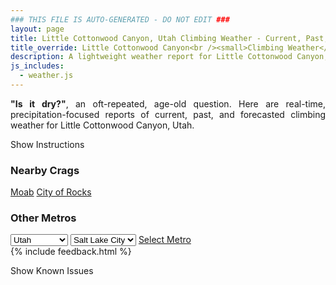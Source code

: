 ```yaml
---
### THIS FILE IS AUTO-GENERATED - DO NOT EDIT ###
layout: page
title: Little Cottonwood Canyon, Utah Climbing Weather - Current, Past, and Forecasted Report
title_override: Little Cottonwood Canyon<br /><small>Climbing Weather</small>
description: A lightweight weather report for Little Cottonwood Canyon, Utah. Optimized for slow internet connections.
js_includes:
  - weather.js
---
```


<section class="measure center lh-copy f5-ns f6 ph2 mv4" style="text-align: justify;">
<strong>"Is it dry?"</strong>, an oft-repeated, age-old question. Here are real-time,
precipitation-focused reports of current, past, and forecasted climbing weather for Little Cottonwood Canyon, Utah.
</section>

<p id="settings-toggle" class="mw5 b center tc hover-light-red black-70 pointer">Show Instructions</p>
<section id="settings" class="overflow-hidden" style="display:none;">
    <div class="mv2 ph2 center">
        <div class="fn f6 tc pv2">
            <p class="measure lh-copy center"><strong>Show/hide hourly forecasts</strong> by clicking the desired day.</p>
            <hr class="mw5 p0 mv2 o-60 b0 bt b--light-red light-red bg-light-red">
            <p class="measure lh-copy center"><strong>Current and Past conditions</strong> are measured by the nearest weather station. <strong>Forecast conditions</strong> are calculated and polled separately.</p>
            <hr class="mw5 p0 mv2 o-60 b0 bt b--light-red light-red bg-light-red">
            <p class="measure lh-copy center"><strong>Having issues?</strong> Try <a id="clear-cache" class="no-underline relative fancy-link light-red hover-light-red" href="#">clearing the local cache</a>.</p>
            <hr class="mw5 p0 mv2 o-60 b0 bt b--light-red light-red bg-light-red">
            <p class="measure lh-copy center">Weather data sourced from <a class="no-underline fancy-link relative light-red" target="_blank" href="https://www.weather.gov/documentation/services-web-api">weather.gov</a>.</p>
        </div>
    </div>
</section>
<section id="weather" data-crag="little-cottonwood-canyon-utah" class="mv4-ns mv3 ph2 center"></section>
<section id="nearby" class="tc lh-copy">
  <h3>Nearby Crags</h3>
<a class="nowrap no-underline fancy-link relative light-red mh3" href="/crags/moab-utah-weather.html">Moab</a>
<a class="nowrap no-underline fancy-link relative light-red mh3" href="/crags/city-of-rocks-idaho-weather.html">City of Rocks</a>
</section>
<section id="nearby" class="tc lh-copy">
  <h3>Other Metros</h3>
  <select class="ma1 bg-near-white pa2" id="stateSel">
    <option value="Texas">Texas</option>
    <option value="Washington">Washington</option>
    <option value="Colorado">Colorado</option>
    <option value="Tennessee">Tennessee</option>
    <option value="Utah" selected>Utah</option>
    <option value="California">California</option>
  </select>
  <select class="ma1 bg-near-white pa2" id="citySel">
    <option value="Salt Lake City" selected>Salt Lake City</option>
  </select>
  <a id="selectMetro" class="f6 link dim ph3 pv2 ma1 dib white bg-light-red" href="/crags/salt-lake-city-utah-weather.html">Select Metro</a>
  <script>
    var states = [];
    states["Texas"] = "Austin"
    states["Washington"] = "Seattle"
    states["Colorado"] = "Denver"
    states["Tennessee"] = "Nashville"
    states["Utah"] = "Salt Lake City"
    states["California"] = "San Francisco|Los Angeles"
  </script>
</section>
{% include feedback.html %}
<p id="issues-toggle" class="mw5 b center tc hover-light-red black-70 pointer">Show Known Issues</p>
<section id="issues" class="overflow-hidden tc f6">
</section>

<script>
  var weekly_SLC_102_165 = {"updated":"2021-03-21T08:13:28+00:00","units":"us","forecastGenerator":"BaselineForecastGenerator","generatedAt":"2021-03-21T08:50:17+00:00","updateTime":"2021-03-21T08:13:28+00:00","validTimes":"2021-03-21T02:00:00+00:00/P7DT23H","elevation":{"value":1872.0816,"unitCode":"unit:m"},"periods":[{"number":1,"name":"Overnight","startTime":"2021-03-21T02:00:00-06:00","endTime":"2021-03-21T06:00:00-06:00","isDaytime":false,"temperature":20,"temperatureUnit":"F","temperatureTrend":"rising","windSpeed":"6 mph","windDirection":"NNW","icon":"https://api.weather.gov/icons/land/night/snow,80?size=medium","shortForecast":"Snow Showers","detailedForecast":"Snow showers. Mostly cloudy. Low around 20, with temperatures rising to around 24 overnight. North northwest wind around 6 mph. Chance of precipitation is 80%. New snow accumulation of 2 to 4 inches possible."},{"number":2,"name":"Sunday","startTime":"2021-03-21T06:00:00-06:00","endTime":"2021-03-21T18:00:00-06:00","isDaytime":true,"temperature":37,"temperatureUnit":"F","temperatureTrend":null,"windSpeed":"3 to 7 mph","windDirection":"NNW","icon":"https://api.weather.gov/icons/land/day/snow,30/snow,40?size=medium","shortForecast":"Chance Snow Showers","detailedForecast":"A chance of snow showers. Partly sunny, with a high near 37. North northwest wind 3 to 7 mph. Chance of precipitation is 40%. New snow accumulation of less than half an inch possible."},{"number":3,"name":"Sunday Night","startTime":"2021-03-21T18:00:00-06:00","endTime":"2021-03-22T06:00:00-06:00","isDaytime":false,"temperature":25,"temperatureUnit":"F","temperatureTrend":null,"windSpeed":"2 to 9 mph","windDirection":"NNE","icon":"https://api.weather.gov/icons/land/night/sct?size=medium","shortForecast":"Partly Cloudy","detailedForecast":"Partly cloudy, with a low around 25. North northeast wind 2 to 9 mph."},{"number":4,"name":"Monday","startTime":"2021-03-22T06:00:00-06:00","endTime":"2021-03-22T18:00:00-06:00","isDaytime":true,"temperature":38,"temperatureUnit":"F","temperatureTrend":null,"windSpeed":"3 to 8 mph","windDirection":"SSW","icon":"https://api.weather.gov/icons/land/day/bkn/snow,40?size=medium","shortForecast":"Mostly Cloudy then Chance Snow Showers","detailedForecast":"A chance of snow showers after noon. Mostly cloudy, with a high near 38. South southwest wind 3 to 8 mph. Chance of precipitation is 40%. New snow accumulation of less than one inch possible."},{"number":5,"name":"Monday Night","startTime":"2021-03-22T18:00:00-06:00","endTime":"2021-03-23T06:00:00-06:00","isDaytime":false,"temperature":27,"temperatureUnit":"F","temperatureTrend":null,"windSpeed":"7 mph","windDirection":"NW","icon":"https://api.weather.gov/icons/land/night/snow,70/snow,60?size=medium","shortForecast":"Snow Showers Likely","detailedForecast":"Snow showers likely. Mostly cloudy, with a low around 27. Northwest wind around 7 mph. Chance of precipitation is 70%. New snow accumulation of 1 to 3 inches possible."},{"number":6,"name":"Tuesday","startTime":"2021-03-23T06:00:00-06:00","endTime":"2021-03-23T18:00:00-06:00","isDaytime":true,"temperature":37,"temperatureUnit":"F","temperatureTrend":null,"windSpeed":"6 to 10 mph","windDirection":"NW","icon":"https://api.weather.gov/icons/land/day/snow,40/snow,50?size=medium","shortForecast":"Chance Snow Showers","detailedForecast":"A chance of snow showers. Mostly cloudy, with a high near 37. Chance of precipitation is 50%. New snow accumulation of less than half an inch possible."},{"number":7,"name":"Tuesday Night","startTime":"2021-03-23T18:00:00-06:00","endTime":"2021-03-24T06:00:00-06:00","isDaytime":false,"temperature":27,"temperatureUnit":"F","temperatureTrend":null,"windSpeed":"9 mph","windDirection":"N","icon":"https://api.weather.gov/icons/land/night/sct?size=medium","shortForecast":"Partly Cloudy","detailedForecast":"Partly cloudy, with a low around 27."},{"number":8,"name":"Wednesday","startTime":"2021-03-24T06:00:00-06:00","endTime":"2021-03-24T18:00:00-06:00","isDaytime":true,"temperature":42,"temperatureUnit":"F","temperatureTrend":null,"windSpeed":"7 mph","windDirection":"N","icon":"https://api.weather.gov/icons/land/day/sct?size=medium","shortForecast":"Mostly Sunny","detailedForecast":"Mostly sunny, with a high near 42."},{"number":9,"name":"Wednesday Night","startTime":"2021-03-24T18:00:00-06:00","endTime":"2021-03-25T06:00:00-06:00","isDaytime":false,"temperature":32,"temperatureUnit":"F","temperatureTrend":null,"windSpeed":"8 mph","windDirection":"SW","icon":"https://api.weather.gov/icons/land/night/bkn?size=medium","shortForecast":"Mostly Cloudy","detailedForecast":"Mostly cloudy, with a low around 32."},{"number":10,"name":"Thursday","startTime":"2021-03-25T06:00:00-06:00","endTime":"2021-03-25T18:00:00-06:00","isDaytime":true,"temperature":42,"temperatureUnit":"F","temperatureTrend":null,"windSpeed":"8 mph","windDirection":"S","icon":"https://api.weather.gov/icons/land/day/snow?size=medium","shortForecast":"Rain And Snow Showers Likely","detailedForecast":"A chance of snow showers before noon, then rain and snow showers likely. Cloudy, with a high near 42."},{"number":11,"name":"Thursday Night","startTime":"2021-03-25T18:00:00-06:00","endTime":"2021-03-26T06:00:00-06:00","isDaytime":false,"temperature":31,"temperatureUnit":"F","temperatureTrend":null,"windSpeed":"7 mph","windDirection":"WNW","icon":"https://api.weather.gov/icons/land/night/snow?size=medium","shortForecast":"Chance Rain And Snow Showers","detailedForecast":"A chance of rain and snow showers. Mostly cloudy, with a low around 31."},{"number":12,"name":"Friday","startTime":"2021-03-26T06:00:00-06:00","endTime":"2021-03-26T18:00:00-06:00","isDaytime":true,"temperature":42,"temperatureUnit":"F","temperatureTrend":null,"windSpeed":"8 mph","windDirection":"WNW","icon":"https://api.weather.gov/icons/land/day/snow?size=medium","shortForecast":"Chance Snow Showers","detailedForecast":"A chance of snow showers before 3pm, then a chance of rain and snow showers. Mostly cloudy, with a high near 42."},{"number":13,"name":"Friday Night","startTime":"2021-03-26T18:00:00-06:00","endTime":"2021-03-27T06:00:00-06:00","isDaytime":false,"temperature":30,"temperatureUnit":"F","temperatureTrend":null,"windSpeed":"8 mph","windDirection":"NNW","icon":"https://api.weather.gov/icons/land/night/snow?size=medium","shortForecast":"Slight Chance Snow Showers","detailedForecast":"A slight chance of snow showers. Mostly cloudy, with a low around 30."},{"number":14,"name":"Saturday","startTime":"2021-03-27T06:00:00-06:00","endTime":"2021-03-27T18:00:00-06:00","isDaytime":true,"temperature":44,"temperatureUnit":"F","temperatureTrend":null,"windSpeed":"9 mph","windDirection":"NW","icon":"https://api.weather.gov/icons/land/day/snow?size=medium","shortForecast":"Chance Snow Showers","detailedForecast":"A chance of snow showers before 3pm, then a chance of rain showers. Partly sunny, with a high near 44."}]}
  var hourly_SLC_102_165 = {"@context":["https://geojson.org/geojson-ld/geojson-context.jsonld",{"@version":"1.1","wx":"https://api.weather.gov/ontology#","geo":"http://www.opengis.net/ont/geosparql#","unit":"http://codes.wmo.int/common/unit/","@vocab":"https://api.weather.gov/ontology#"}],"type":"Feature","geometry":{"type":"Polygon","coordinates":[[[-111.7980097,40.5728371],[-111.79443739999999,40.5510443],[-111.765784,40.5537528],[-111.7693503,40.575545899999995],[-111.7980097,40.5728371]]]},"properties":{"updated":"2021-03-21T08:13:28+00:00","units":"us","forecastGenerator":"HourlyForecastGenerator","generatedAt":"2021-03-21T08:50:18+00:00","updateTime":"2021-03-21T08:13:28+00:00","validTimes":"2021-03-21T02:00:00+00:00/P7DT23H","elevation":{"value":1872.0816,"unitCode":"unit:m"},"periods":[{"number":1,"name":"","startTime":"2021-03-21T02:00:00-06:00","endTime":"2021-03-21T03:00:00-06:00","isDaytime":false,"temperature":27,"temperatureUnit":"F","temperatureTrend":null,"windSpeed":"3 mph","windDirection":"NW","icon":"https://api.weather.gov/icons/land/night/snow,80?size=small","shortForecast":"Snow Showers","detailedForecast":""},{"number":2,"name":"","startTime":"2021-03-21T03:00:00-06:00","endTime":"2021-03-21T04:00:00-06:00","isDaytime":false,"temperature":26,"temperatureUnit":"F","temperatureTrend":null,"windSpeed":"6 mph","windDirection":"N","icon":"https://api.weather.gov/icons/land/night/snow,70?size=small","shortForecast":"Snow Showers Likely","detailedForecast":""},{"number":3,"name":"","startTime":"2021-03-21T04:00:00-06:00","endTime":"2021-03-21T05:00:00-06:00","isDaytime":false,"temperature":25,"temperatureUnit":"F","temperatureTrend":null,"windSpeed":"6 mph","windDirection":"N","icon":"https://api.weather.gov/icons/land/night/snow,70?size=small","shortForecast":"Snow Showers Likely","detailedForecast":""},{"number":4,"name":"","startTime":"2021-03-21T05:00:00-06:00","endTime":"2021-03-21T06:00:00-06:00","isDaytime":false,"temperature":24,"temperatureUnit":"F","temperatureTrend":null,"windSpeed":"6 mph","windDirection":"N","icon":"https://api.weather.gov/icons/land/night/snow,70?size=small","shortForecast":"Snow Showers Likely","detailedForecast":""},{"number":5,"name":"","startTime":"2021-03-21T06:00:00-06:00","endTime":"2021-03-21T07:00:00-06:00","isDaytime":true,"temperature":23,"temperatureUnit":"F","temperatureTrend":null,"windSpeed":"5 mph","windDirection":"NNE","icon":"https://api.weather.gov/icons/land/day/snow,20?size=small","shortForecast":"Slight Chance Snow Showers","detailedForecast":""},{"number":6,"name":"","startTime":"2021-03-21T07:00:00-06:00","endTime":"2021-03-21T08:00:00-06:00","isDaytime":true,"temperature":22,"temperatureUnit":"F","temperatureTrend":null,"windSpeed":"5 mph","windDirection":"NNE","icon":"https://api.weather.gov/icons/land/day/snow,20?size=small","shortForecast":"Slight Chance Snow Showers","detailedForecast":""},{"number":7,"name":"","startTime":"2021-03-21T08:00:00-06:00","endTime":"2021-03-21T09:00:00-06:00","isDaytime":true,"temperature":20,"temperatureUnit":"F","temperatureTrend":null,"windSpeed":"5 mph","windDirection":"NNE","icon":"https://api.weather.gov/icons/land/day/snow,20?size=small","shortForecast":"Slight Chance Snow Showers","detailedForecast":""},{"number":8,"name":"","startTime":"2021-03-21T09:00:00-06:00","endTime":"2021-03-21T10:00:00-06:00","isDaytime":true,"temperature":26,"temperatureUnit":"F","temperatureTrend":null,"windSpeed":"3 mph","windDirection":"NNW","icon":"https://api.weather.gov/icons/land/day/snow?size=small","shortForecast":"Chance Snow Showers","detailedForecast":""},{"number":9,"name":"","startTime":"2021-03-21T10:00:00-06:00","endTime":"2021-03-21T11:00:00-06:00","isDaytime":true,"temperature":28,"temperatureUnit":"F","temperatureTrend":null,"windSpeed":"3 mph","windDirection":"NNW","icon":"https://api.weather.gov/icons/land/day/snow?size=small","shortForecast":"Chance Snow Showers","detailedForecast":""},{"number":10,"name":"","startTime":"2021-03-21T11:00:00-06:00","endTime":"2021-03-21T12:00:00-06:00","isDaytime":true,"temperature":30,"temperatureUnit":"F","temperatureTrend":null,"windSpeed":"3 mph","windDirection":"NNW","icon":"https://api.weather.gov/icons/land/day/snow?size=small","shortForecast":"Chance Snow Showers","detailedForecast":""},{"number":11,"name":"","startTime":"2021-03-21T12:00:00-06:00","endTime":"2021-03-21T13:00:00-06:00","isDaytime":true,"temperature":32,"temperatureUnit":"F","temperatureTrend":null,"windSpeed":"6 mph","windDirection":"NNW","icon":"https://api.weather.gov/icons/land/day/snow?size=small","shortForecast":"Chance Snow Showers","detailedForecast":""},{"number":12,"name":"","startTime":"2021-03-21T13:00:00-06:00","endTime":"2021-03-21T14:00:00-06:00","isDaytime":true,"temperature":35,"temperatureUnit":"F","temperatureTrend":null,"windSpeed":"6 mph","windDirection":"NNW","icon":"https://api.weather.gov/icons/land/day/snow?size=small","shortForecast":"Chance Snow Showers","detailedForecast":""},{"number":13,"name":"","startTime":"2021-03-21T14:00:00-06:00","endTime":"2021-03-21T15:00:00-06:00","isDaytime":true,"temperature":35,"temperatureUnit":"F","temperatureTrend":null,"windSpeed":"6 mph","windDirection":"NNW","icon":"https://api.weather.gov/icons/land/day/snow?size=small","shortForecast":"Chance Snow Showers","detailedForecast":""},{"number":14,"name":"","startTime":"2021-03-21T15:00:00-06:00","endTime":"2021-03-21T16:00:00-06:00","isDaytime":true,"temperature":37,"temperatureUnit":"F","temperatureTrend":null,"windSpeed":"7 mph","windDirection":"NW","icon":"https://api.weather.gov/icons/land/day/snow?size=small","shortForecast":"Chance Snow Showers","detailedForecast":""},{"number":15,"name":"","startTime":"2021-03-21T16:00:00-06:00","endTime":"2021-03-21T17:00:00-06:00","isDaytime":true,"temperature":37,"temperatureUnit":"F","temperatureTrend":null,"windSpeed":"7 mph","windDirection":"NW","icon":"https://api.weather.gov/icons/land/day/snow?size=small","shortForecast":"Chance Snow Showers","detailedForecast":""},{"number":16,"name":"","startTime":"2021-03-21T17:00:00-06:00","endTime":"2021-03-21T18:00:00-06:00","isDaytime":true,"temperature":37,"temperatureUnit":"F","temperatureTrend":null,"windSpeed":"7 mph","windDirection":"NW","icon":"https://api.weather.gov/icons/land/day/snow?size=small","shortForecast":"Chance Snow Showers","detailedForecast":""},{"number":17,"name":"","startTime":"2021-03-21T18:00:00-06:00","endTime":"2021-03-21T19:00:00-06:00","isDaytime":false,"temperature":37,"temperatureUnit":"F","temperatureTrend":null,"windSpeed":"9 mph","windDirection":"NNW","icon":"https://api.weather.gov/icons/land/night/sct?size=small","shortForecast":"Partly Cloudy","detailedForecast":""},{"number":18,"name":"","startTime":"2021-03-21T19:00:00-06:00","endTime":"2021-03-21T20:00:00-06:00","isDaytime":false,"temperature":34,"temperatureUnit":"F","temperatureTrend":null,"windSpeed":"9 mph","windDirection":"NNW","icon":"https://api.weather.gov/icons/land/night/sct?size=small","shortForecast":"Partly Cloudy","detailedForecast":""},{"number":19,"name":"","startTime":"2021-03-21T20:00:00-06:00","endTime":"2021-03-21T21:00:00-06:00","isDaytime":false,"temperature":32,"temperatureUnit":"F","temperatureTrend":null,"windSpeed":"9 mph","windDirection":"NNW","icon":"https://api.weather.gov/icons/land/night/sct?size=small","shortForecast":"Partly Cloudy","detailedForecast":""},{"number":20,"name":"","startTime":"2021-03-21T21:00:00-06:00","endTime":"2021-03-21T22:00:00-06:00","isDaytime":false,"temperature":30,"temperatureUnit":"F","temperatureTrend":null,"windSpeed":"5 mph","windDirection":"NE","icon":"https://api.weather.gov/icons/land/night/few?size=small","shortForecast":"Mostly Clear","detailedForecast":""},{"number":21,"name":"","startTime":"2021-03-21T22:00:00-06:00","endTime":"2021-03-21T23:00:00-06:00","isDaytime":false,"temperature":29,"temperatureUnit":"F","temperatureTrend":null,"windSpeed":"5 mph","windDirection":"NE","icon":"https://api.weather.gov/icons/land/night/few?size=small","shortForecast":"Mostly Clear","detailedForecast":""},{"number":22,"name":"","startTime":"2021-03-21T23:00:00-06:00","endTime":"2021-03-22T00:00:00-06:00","isDaytime":false,"temperature":28,"temperatureUnit":"F","temperatureTrend":null,"windSpeed":"5 mph","windDirection":"NE","icon":"https://api.weather.gov/icons/land/night/few?size=small","shortForecast":"Mostly Clear","detailedForecast":""},{"number":23,"name":"","startTime":"2021-03-22T00:00:00-06:00","endTime":"2021-03-22T01:00:00-06:00","isDaytime":false,"temperature":28,"temperatureUnit":"F","temperatureTrend":null,"windSpeed":"3 mph","windDirection":"NE","icon":"https://api.weather.gov/icons/land/night/few?size=small","shortForecast":"Mostly Clear","detailedForecast":""},{"number":24,"name":"","startTime":"2021-03-22T01:00:00-06:00","endTime":"2021-03-22T02:00:00-06:00","isDaytime":false,"temperature":27,"temperatureUnit":"F","temperatureTrend":null,"windSpeed":"3 mph","windDirection":"NE","icon":"https://api.weather.gov/icons/land/night/few?size=small","shortForecast":"Mostly Clear","detailedForecast":""},{"number":25,"name":"","startTime":"2021-03-22T02:00:00-06:00","endTime":"2021-03-22T03:00:00-06:00","isDaytime":false,"temperature":26,"temperatureUnit":"F","temperatureTrend":null,"windSpeed":"3 mph","windDirection":"NE","icon":"https://api.weather.gov/icons/land/night/few?size=small","shortForecast":"Mostly Clear","detailedForecast":""},{"number":26,"name":"","startTime":"2021-03-22T03:00:00-06:00","endTime":"2021-03-22T04:00:00-06:00","isDaytime":false,"temperature":25,"temperatureUnit":"F","temperatureTrend":null,"windSpeed":"2 mph","windDirection":"E","icon":"https://api.weather.gov/icons/land/night/few?size=small","shortForecast":"Mostly Clear","detailedForecast":""},{"number":27,"name":"","startTime":"2021-03-22T04:00:00-06:00","endTime":"2021-03-22T05:00:00-06:00","isDaytime":false,"temperature":25,"temperatureUnit":"F","temperatureTrend":null,"windSpeed":"2 mph","windDirection":"E","icon":"https://api.weather.gov/icons/land/night/few?size=small","shortForecast":"Mostly Clear","detailedForecast":""},{"number":28,"name":"","startTime":"2021-03-22T05:00:00-06:00","endTime":"2021-03-22T06:00:00-06:00","isDaytime":false,"temperature":25,"temperatureUnit":"F","temperatureTrend":null,"windSpeed":"2 mph","windDirection":"E","icon":"https://api.weather.gov/icons/land/night/few?size=small","shortForecast":"Mostly Clear","detailedForecast":""},{"number":29,"name":"","startTime":"2021-03-22T06:00:00-06:00","endTime":"2021-03-22T07:00:00-06:00","isDaytime":true,"temperature":25,"temperatureUnit":"F","temperatureTrend":null,"windSpeed":"3 mph","windDirection":"E","icon":"https://api.weather.gov/icons/land/day/sct?size=small","shortForecast":"Mostly Sunny","detailedForecast":""},{"number":30,"name":"","startTime":"2021-03-22T07:00:00-06:00","endTime":"2021-03-22T08:00:00-06:00","isDaytime":true,"temperature":26,"temperatureUnit":"F","temperatureTrend":null,"windSpeed":"3 mph","windDirection":"E","icon":"https://api.weather.gov/icons/land/day/sct?size=small","shortForecast":"Mostly Sunny","detailedForecast":""},{"number":31,"name":"","startTime":"2021-03-22T08:00:00-06:00","endTime":"2021-03-22T09:00:00-06:00","isDaytime":true,"temperature":27,"temperatureUnit":"F","temperatureTrend":null,"windSpeed":"3 mph","windDirection":"E","icon":"https://api.weather.gov/icons/land/day/sct?size=small","shortForecast":"Mostly Sunny","detailedForecast":""},{"number":32,"name":"","startTime":"2021-03-22T09:00:00-06:00","endTime":"2021-03-22T10:00:00-06:00","isDaytime":true,"temperature":29,"temperatureUnit":"F","temperatureTrend":null,"windSpeed":"3 mph","windDirection":"S","icon":"https://api.weather.gov/icons/land/day/bkn?size=small","shortForecast":"Mostly Cloudy","detailedForecast":""},{"number":33,"name":"","startTime":"2021-03-22T10:00:00-06:00","endTime":"2021-03-22T11:00:00-06:00","isDaytime":true,"temperature":31,"temperatureUnit":"F","temperatureTrend":null,"windSpeed":"3 mph","windDirection":"S","icon":"https://api.weather.gov/icons/land/day/bkn?size=small","shortForecast":"Mostly Cloudy","detailedForecast":""},{"number":34,"name":"","startTime":"2021-03-22T11:00:00-06:00","endTime":"2021-03-22T12:00:00-06:00","isDaytime":true,"temperature":33,"temperatureUnit":"F","temperatureTrend":null,"windSpeed":"3 mph","windDirection":"S","icon":"https://api.weather.gov/icons/land/day/bkn?size=small","shortForecast":"Mostly Cloudy","detailedForecast":""},{"number":35,"name":"","startTime":"2021-03-22T12:00:00-06:00","endTime":"2021-03-22T13:00:00-06:00","isDaytime":true,"temperature":35,"temperatureUnit":"F","temperatureTrend":null,"windSpeed":"6 mph","windDirection":"WSW","icon":"https://api.weather.gov/icons/land/day/snow?size=small","shortForecast":"Chance Snow Showers","detailedForecast":""},{"number":36,"name":"","startTime":"2021-03-22T13:00:00-06:00","endTime":"2021-03-22T14:00:00-06:00","isDaytime":true,"temperature":36,"temperatureUnit":"F","temperatureTrend":null,"windSpeed":"6 mph","windDirection":"WSW","icon":"https://api.weather.gov/icons/land/day/snow?size=small","shortForecast":"Chance Snow Showers","detailedForecast":""},{"number":37,"name":"","startTime":"2021-03-22T14:00:00-06:00","endTime":"2021-03-22T15:00:00-06:00","isDaytime":true,"temperature":37,"temperatureUnit":"F","temperatureTrend":null,"windSpeed":"6 mph","windDirection":"WSW","icon":"https://api.weather.gov/icons/land/day/snow?size=small","shortForecast":"Chance Snow Showers","detailedForecast":""},{"number":38,"name":"","startTime":"2021-03-22T15:00:00-06:00","endTime":"2021-03-22T16:00:00-06:00","isDaytime":true,"temperature":38,"temperatureUnit":"F","temperatureTrend":null,"windSpeed":"8 mph","windDirection":"W","icon":"https://api.weather.gov/icons/land/day/snow?size=small","shortForecast":"Chance Snow Showers","detailedForecast":""},{"number":39,"name":"","startTime":"2021-03-22T16:00:00-06:00","endTime":"2021-03-22T17:00:00-06:00","isDaytime":true,"temperature":38,"temperatureUnit":"F","temperatureTrend":null,"windSpeed":"8 mph","windDirection":"W","icon":"https://api.weather.gov/icons/land/day/snow?size=small","shortForecast":"Chance Snow Showers","detailedForecast":""},{"number":40,"name":"","startTime":"2021-03-22T17:00:00-06:00","endTime":"2021-03-22T18:00:00-06:00","isDaytime":true,"temperature":38,"temperatureUnit":"F","temperatureTrend":null,"windSpeed":"8 mph","windDirection":"W","icon":"https://api.weather.gov/icons/land/day/snow?size=small","shortForecast":"Chance Snow Showers","detailedForecast":""},{"number":41,"name":"","startTime":"2021-03-22T18:00:00-06:00","endTime":"2021-03-22T19:00:00-06:00","isDaytime":false,"temperature":38,"temperatureUnit":"F","temperatureTrend":null,"windSpeed":"7 mph","windDirection":"WNW","icon":"https://api.weather.gov/icons/land/night/snow?size=small","shortForecast":"Snow Showers Likely","detailedForecast":""},{"number":42,"name":"","startTime":"2021-03-22T19:00:00-06:00","endTime":"2021-03-22T20:00:00-06:00","isDaytime":false,"temperature":37,"temperatureUnit":"F","temperatureTrend":null,"windSpeed":"7 mph","windDirection":"WNW","icon":"https://api.weather.gov/icons/land/night/snow?size=small","shortForecast":"Snow Showers Likely","detailedForecast":""},{"number":43,"name":"","startTime":"2021-03-22T20:00:00-06:00","endTime":"2021-03-22T21:00:00-06:00","isDaytime":false,"temperature":35,"temperatureUnit":"F","temperatureTrend":null,"windSpeed":"7 mph","windDirection":"WNW","icon":"https://api.weather.gov/icons/land/night/snow?size=small","shortForecast":"Snow Showers Likely","detailedForecast":""},{"number":44,"name":"","startTime":"2021-03-22T21:00:00-06:00","endTime":"2021-03-22T22:00:00-06:00","isDaytime":false,"temperature":34,"temperatureUnit":"F","temperatureTrend":null,"windSpeed":"5 mph","windDirection":"WNW","icon":"https://api.weather.gov/icons/land/night/snow?size=small","shortForecast":"Snow Showers Likely","detailedForecast":""},{"number":45,"name":"","startTime":"2021-03-22T22:00:00-06:00","endTime":"2021-03-22T23:00:00-06:00","isDaytime":false,"temperature":34,"temperatureUnit":"F","temperatureTrend":null,"windSpeed":"5 mph","windDirection":"WNW","icon":"https://api.weather.gov/icons/land/night/snow?size=small","shortForecast":"Snow Showers Likely","detailedForecast":""},{"number":46,"name":"","startTime":"2021-03-22T23:00:00-06:00","endTime":"2021-03-23T00:00:00-06:00","isDaytime":false,"temperature":33,"temperatureUnit":"F","temperatureTrend":null,"windSpeed":"5 mph","windDirection":"WNW","icon":"https://api.weather.gov/icons/land/night/snow?size=small","shortForecast":"Snow Showers Likely","detailedForecast":""},{"number":47,"name":"","startTime":"2021-03-23T00:00:00-06:00","endTime":"2021-03-23T01:00:00-06:00","isDaytime":false,"temperature":33,"temperatureUnit":"F","temperatureTrend":null,"windSpeed":"5 mph","windDirection":"NW","icon":"https://api.weather.gov/icons/land/night/snow?size=small","shortForecast":"Snow Showers Likely","detailedForecast":""},{"number":48,"name":"","startTime":"2021-03-23T01:00:00-06:00","endTime":"2021-03-23T02:00:00-06:00","isDaytime":false,"temperature":32,"temperatureUnit":"F","temperatureTrend":null,"windSpeed":"5 mph","windDirection":"NW","icon":"https://api.weather.gov/icons/land/night/snow?size=small","shortForecast":"Snow Showers Likely","detailedForecast":""},{"number":49,"name":"","startTime":"2021-03-23T02:00:00-06:00","endTime":"2021-03-23T03:00:00-06:00","isDaytime":false,"temperature":30,"temperatureUnit":"F","temperatureTrend":null,"windSpeed":"5 mph","windDirection":"NW","icon":"https://api.weather.gov/icons/land/night/snow?size=small","shortForecast":"Snow Showers Likely","detailedForecast":""},{"number":50,"name":"","startTime":"2021-03-23T03:00:00-06:00","endTime":"2021-03-23T04:00:00-06:00","isDaytime":false,"temperature":29,"temperatureUnit":"F","temperatureTrend":null,"windSpeed":"6 mph","windDirection":"NW","icon":"https://api.weather.gov/icons/land/night/snow?size=small","shortForecast":"Snow Showers Likely","detailedForecast":""},{"number":51,"name":"","startTime":"2021-03-23T04:00:00-06:00","endTime":"2021-03-23T05:00:00-06:00","isDaytime":false,"temperature":28,"temperatureUnit":"F","temperatureTrend":null,"windSpeed":"6 mph","windDirection":"NW","icon":"https://api.weather.gov/icons/land/night/snow?size=small","shortForecast":"Snow Showers Likely","detailedForecast":""},{"number":52,"name":"","startTime":"2021-03-23T05:00:00-06:00","endTime":"2021-03-23T06:00:00-06:00","isDaytime":false,"temperature":28,"temperatureUnit":"F","temperatureTrend":null,"windSpeed":"6 mph","windDirection":"NW","icon":"https://api.weather.gov/icons/land/night/snow?size=small","shortForecast":"Snow Showers Likely","detailedForecast":""},{"number":53,"name":"","startTime":"2021-03-23T06:00:00-06:00","endTime":"2021-03-23T07:00:00-06:00","isDaytime":true,"temperature":29,"temperatureUnit":"F","temperatureTrend":null,"windSpeed":"6 mph","windDirection":"NW","icon":"https://api.weather.gov/icons/land/day/snow?size=small","shortForecast":"Chance Snow Showers","detailedForecast":""},{"number":54,"name":"","startTime":"2021-03-23T07:00:00-06:00","endTime":"2021-03-23T08:00:00-06:00","isDaytime":true,"temperature":29,"temperatureUnit":"F","temperatureTrend":null,"windSpeed":"6 mph","windDirection":"NW","icon":"https://api.weather.gov/icons/land/day/snow?size=small","shortForecast":"Chance Snow Showers","detailedForecast":""},{"number":55,"name":"","startTime":"2021-03-23T08:00:00-06:00","endTime":"2021-03-23T09:00:00-06:00","isDaytime":true,"temperature":29,"temperatureUnit":"F","temperatureTrend":null,"windSpeed":"6 mph","windDirection":"NW","icon":"https://api.weather.gov/icons/land/day/snow?size=small","shortForecast":"Chance Snow Showers","detailedForecast":""},{"number":56,"name":"","startTime":"2021-03-23T09:00:00-06:00","endTime":"2021-03-23T10:00:00-06:00","isDaytime":true,"temperature":29,"temperatureUnit":"F","temperatureTrend":null,"windSpeed":"7 mph","windDirection":"NNW","icon":"https://api.weather.gov/icons/land/day/snow?size=small","shortForecast":"Chance Snow Showers","detailedForecast":""},{"number":57,"name":"","startTime":"2021-03-23T10:00:00-06:00","endTime":"2021-03-23T11:00:00-06:00","isDaytime":true,"temperature":30,"temperatureUnit":"F","temperatureTrend":null,"windSpeed":"7 mph","windDirection":"NNW","icon":"https://api.weather.gov/icons/land/day/snow?size=small","shortForecast":"Chance Snow Showers","detailedForecast":""},{"number":58,"name":"","startTime":"2021-03-23T11:00:00-06:00","endTime":"2021-03-23T12:00:00-06:00","isDaytime":true,"temperature":31,"temperatureUnit":"F","temperatureTrend":null,"windSpeed":"7 mph","windDirection":"NNW","icon":"https://api.weather.gov/icons/land/day/snow?size=small","shortForecast":"Chance Snow Showers","detailedForecast":""},{"number":59,"name":"","startTime":"2021-03-23T12:00:00-06:00","endTime":"2021-03-23T13:00:00-06:00","isDaytime":true,"temperature":32,"temperatureUnit":"F","temperatureTrend":null,"windSpeed":"8 mph","windDirection":"NNW","icon":"https://api.weather.gov/icons/land/day/snow?size=small","shortForecast":"Chance Snow Showers","detailedForecast":""},{"number":60,"name":"","startTime":"2021-03-23T13:00:00-06:00","endTime":"2021-03-23T14:00:00-06:00","isDaytime":true,"temperature":33,"temperatureUnit":"F","temperatureTrend":null,"windSpeed":"8 mph","windDirection":"NNW","icon":"https://api.weather.gov/icons/land/day/snow?size=small","shortForecast":"Chance Snow Showers","detailedForecast":""},{"number":61,"name":"","startTime":"2021-03-23T14:00:00-06:00","endTime":"2021-03-23T15:00:00-06:00","isDaytime":true,"temperature":34,"temperatureUnit":"F","temperatureTrend":null,"windSpeed":"8 mph","windDirection":"NNW","icon":"https://api.weather.gov/icons/land/day/snow?size=small","shortForecast":"Chance Snow Showers","detailedForecast":""},{"number":62,"name":"","startTime":"2021-03-23T15:00:00-06:00","endTime":"2021-03-23T16:00:00-06:00","isDaytime":true,"temperature":35,"temperatureUnit":"F","temperatureTrend":null,"windSpeed":"10 mph","windDirection":"NNW","icon":"https://api.weather.gov/icons/land/day/snow?size=small","shortForecast":"Chance Snow Showers","detailedForecast":""},{"number":63,"name":"","startTime":"2021-03-23T16:00:00-06:00","endTime":"2021-03-23T17:00:00-06:00","isDaytime":true,"temperature":36,"temperatureUnit":"F","temperatureTrend":null,"windSpeed":"10 mph","windDirection":"NNW","icon":"https://api.weather.gov/icons/land/day/snow?size=small","shortForecast":"Chance Snow Showers","detailedForecast":""},{"number":64,"name":"","startTime":"2021-03-23T17:00:00-06:00","endTime":"2021-03-23T18:00:00-06:00","isDaytime":true,"temperature":36,"temperatureUnit":"F","temperatureTrend":null,"windSpeed":"10 mph","windDirection":"NNW","icon":"https://api.weather.gov/icons/land/day/snow?size=small","shortForecast":"Chance Snow Showers","detailedForecast":""},{"number":65,"name":"","startTime":"2021-03-23T18:00:00-06:00","endTime":"2021-03-23T19:00:00-06:00","isDaytime":false,"temperature":36,"temperatureUnit":"F","temperatureTrend":null,"windSpeed":"9 mph","windDirection":"NNW","icon":"https://api.weather.gov/icons/land/night/bkn?size=small","shortForecast":"Mostly Cloudy","detailedForecast":""},{"number":66,"name":"","startTime":"2021-03-23T19:00:00-06:00","endTime":"2021-03-23T20:00:00-06:00","isDaytime":false,"temperature":35,"temperatureUnit":"F","temperatureTrend":null,"windSpeed":"9 mph","windDirection":"NNW","icon":"https://api.weather.gov/icons/land/night/bkn?size=small","shortForecast":"Mostly Cloudy","detailedForecast":""},{"number":67,"name":"","startTime":"2021-03-23T20:00:00-06:00","endTime":"2021-03-23T21:00:00-06:00","isDaytime":false,"temperature":34,"temperatureUnit":"F","temperatureTrend":null,"windSpeed":"9 mph","windDirection":"NNW","icon":"https://api.weather.gov/icons/land/night/bkn?size=small","shortForecast":"Mostly Cloudy","detailedForecast":""},{"number":68,"name":"","startTime":"2021-03-23T21:00:00-06:00","endTime":"2021-03-23T22:00:00-06:00","isDaytime":false,"temperature":33,"temperatureUnit":"F","temperatureTrend":null,"windSpeed":"9 mph","windDirection":"N","icon":"https://api.weather.gov/icons/land/night/sct?size=small","shortForecast":"Partly Cloudy","detailedForecast":""},{"number":69,"name":"","startTime":"2021-03-23T22:00:00-06:00","endTime":"2021-03-23T23:00:00-06:00","isDaytime":false,"temperature":32,"temperatureUnit":"F","temperatureTrend":null,"windSpeed":"9 mph","windDirection":"N","icon":"https://api.weather.gov/icons/land/night/sct?size=small","shortForecast":"Partly Cloudy","detailedForecast":""},{"number":70,"name":"","startTime":"2021-03-23T23:00:00-06:00","endTime":"2021-03-24T00:00:00-06:00","isDaytime":false,"temperature":32,"temperatureUnit":"F","temperatureTrend":null,"windSpeed":"9 mph","windDirection":"N","icon":"https://api.weather.gov/icons/land/night/sct?size=small","shortForecast":"Partly Cloudy","detailedForecast":""},{"number":71,"name":"","startTime":"2021-03-24T00:00:00-06:00","endTime":"2021-03-24T01:00:00-06:00","isDaytime":false,"temperature":31,"temperatureUnit":"F","temperatureTrend":null,"windSpeed":"8 mph","windDirection":"N","icon":"https://api.weather.gov/icons/land/night/few?size=small","shortForecast":"Mostly Clear","detailedForecast":""},{"number":72,"name":"","startTime":"2021-03-24T01:00:00-06:00","endTime":"2021-03-24T02:00:00-06:00","isDaytime":false,"temperature":30,"temperatureUnit":"F","temperatureTrend":null,"windSpeed":"8 mph","windDirection":"N","icon":"https://api.weather.gov/icons/land/night/few?size=small","shortForecast":"Mostly Clear","detailedForecast":""},{"number":73,"name":"","startTime":"2021-03-24T02:00:00-06:00","endTime":"2021-03-24T03:00:00-06:00","isDaytime":false,"temperature":30,"temperatureUnit":"F","temperatureTrend":null,"windSpeed":"8 mph","windDirection":"N","icon":"https://api.weather.gov/icons/land/night/few?size=small","shortForecast":"Mostly Clear","detailedForecast":""},{"number":74,"name":"","startTime":"2021-03-24T03:00:00-06:00","endTime":"2021-03-24T04:00:00-06:00","isDaytime":false,"temperature":29,"temperatureUnit":"F","temperatureTrend":null,"windSpeed":"7 mph","windDirection":"NNE","icon":"https://api.weather.gov/icons/land/night/few?size=small","shortForecast":"Mostly Clear","detailedForecast":""},{"number":75,"name":"","startTime":"2021-03-24T04:00:00-06:00","endTime":"2021-03-24T05:00:00-06:00","isDaytime":false,"temperature":28,"temperatureUnit":"F","temperatureTrend":null,"windSpeed":"7 mph","windDirection":"NNE","icon":"https://api.weather.gov/icons/land/night/few?size=small","shortForecast":"Mostly Clear","detailedForecast":""},{"number":76,"name":"","startTime":"2021-03-24T05:00:00-06:00","endTime":"2021-03-24T06:00:00-06:00","isDaytime":false,"temperature":28,"temperatureUnit":"F","temperatureTrend":null,"windSpeed":"7 mph","windDirection":"NNE","icon":"https://api.weather.gov/icons/land/night/few?size=small","shortForecast":"Mostly Clear","detailedForecast":""},{"number":77,"name":"","startTime":"2021-03-24T06:00:00-06:00","endTime":"2021-03-24T07:00:00-06:00","isDaytime":true,"temperature":27,"temperatureUnit":"F","temperatureTrend":null,"windSpeed":"6 mph","windDirection":"NE","icon":"https://api.weather.gov/icons/land/day/few?size=small","shortForecast":"Sunny","detailedForecast":""},{"number":78,"name":"","startTime":"2021-03-24T07:00:00-06:00","endTime":"2021-03-24T08:00:00-06:00","isDaytime":true,"temperature":27,"temperatureUnit":"F","temperatureTrend":null,"windSpeed":"6 mph","windDirection":"NE","icon":"https://api.weather.gov/icons/land/day/few?size=small","shortForecast":"Sunny","detailedForecast":""},{"number":79,"name":"","startTime":"2021-03-24T08:00:00-06:00","endTime":"2021-03-24T09:00:00-06:00","isDaytime":true,"temperature":27,"temperatureUnit":"F","temperatureTrend":null,"windSpeed":"6 mph","windDirection":"NE","icon":"https://api.weather.gov/icons/land/day/few?size=small","shortForecast":"Sunny","detailedForecast":""},{"number":80,"name":"","startTime":"2021-03-24T09:00:00-06:00","endTime":"2021-03-24T10:00:00-06:00","isDaytime":true,"temperature":28,"temperatureUnit":"F","temperatureTrend":null,"windSpeed":"6 mph","windDirection":"N","icon":"https://api.weather.gov/icons/land/day/few?size=small","shortForecast":"Sunny","detailedForecast":""},{"number":81,"name":"","startTime":"2021-03-24T10:00:00-06:00","endTime":"2021-03-24T11:00:00-06:00","isDaytime":true,"temperature":30,"temperatureUnit":"F","temperatureTrend":null,"windSpeed":"6 mph","windDirection":"N","icon":"https://api.weather.gov/icons/land/day/few?size=small","shortForecast":"Sunny","detailedForecast":""},{"number":82,"name":"","startTime":"2021-03-24T11:00:00-06:00","endTime":"2021-03-24T12:00:00-06:00","isDaytime":true,"temperature":33,"temperatureUnit":"F","temperatureTrend":null,"windSpeed":"6 mph","windDirection":"N","icon":"https://api.weather.gov/icons/land/day/few?size=small","shortForecast":"Sunny","detailedForecast":""},{"number":83,"name":"","startTime":"2021-03-24T12:00:00-06:00","endTime":"2021-03-24T13:00:00-06:00","isDaytime":true,"temperature":35,"temperatureUnit":"F","temperatureTrend":null,"windSpeed":"6 mph","windDirection":"W","icon":"https://api.weather.gov/icons/land/day/few?size=small","shortForecast":"Sunny","detailedForecast":""},{"number":84,"name":"","startTime":"2021-03-24T13:00:00-06:00","endTime":"2021-03-24T14:00:00-06:00","isDaytime":true,"temperature":37,"temperatureUnit":"F","temperatureTrend":null,"windSpeed":"6 mph","windDirection":"W","icon":"https://api.weather.gov/icons/land/day/few?size=small","shortForecast":"Sunny","detailedForecast":""},{"number":85,"name":"","startTime":"2021-03-24T14:00:00-06:00","endTime":"2021-03-24T15:00:00-06:00","isDaytime":true,"temperature":38,"temperatureUnit":"F","temperatureTrend":null,"windSpeed":"6 mph","windDirection":"W","icon":"https://api.weather.gov/icons/land/day/few?size=small","shortForecast":"Sunny","detailedForecast":""},{"number":86,"name":"","startTime":"2021-03-24T15:00:00-06:00","endTime":"2021-03-24T16:00:00-06:00","isDaytime":true,"temperature":39,"temperatureUnit":"F","temperatureTrend":null,"windSpeed":"7 mph","windDirection":"W","icon":"https://api.weather.gov/icons/land/day/bkn?size=small","shortForecast":"Partly Sunny","detailedForecast":""},{"number":87,"name":"","startTime":"2021-03-24T16:00:00-06:00","endTime":"2021-03-24T17:00:00-06:00","isDaytime":true,"temperature":40,"temperatureUnit":"F","temperatureTrend":null,"windSpeed":"7 mph","windDirection":"W","icon":"https://api.weather.gov/icons/land/day/bkn?size=small","shortForecast":"Partly Sunny","detailedForecast":""},{"number":88,"name":"","startTime":"2021-03-24T17:00:00-06:00","endTime":"2021-03-24T18:00:00-06:00","isDaytime":true,"temperature":40,"temperatureUnit":"F","temperatureTrend":null,"windSpeed":"7 mph","windDirection":"W","icon":"https://api.weather.gov/icons/land/day/bkn?size=small","shortForecast":"Partly Sunny","detailedForecast":""},{"number":89,"name":"","startTime":"2021-03-24T18:00:00-06:00","endTime":"2021-03-24T19:00:00-06:00","isDaytime":false,"temperature":40,"temperatureUnit":"F","temperatureTrend":null,"windSpeed":"6 mph","windDirection":"W","icon":"https://api.weather.gov/icons/land/night/bkn?size=small","shortForecast":"Mostly Cloudy","detailedForecast":""},{"number":90,"name":"","startTime":"2021-03-24T19:00:00-06:00","endTime":"2021-03-24T20:00:00-06:00","isDaytime":false,"temperature":39,"temperatureUnit":"F","temperatureTrend":null,"windSpeed":"6 mph","windDirection":"W","icon":"https://api.weather.gov/icons/land/night/bkn?size=small","shortForecast":"Mostly Cloudy","detailedForecast":""},{"number":91,"name":"","startTime":"2021-03-24T20:00:00-06:00","endTime":"2021-03-24T21:00:00-06:00","isDaytime":false,"temperature":37,"temperatureUnit":"F","temperatureTrend":null,"windSpeed":"6 mph","windDirection":"W","icon":"https://api.weather.gov/icons/land/night/bkn?size=small","shortForecast":"Mostly Cloudy","detailedForecast":""},{"number":92,"name":"","startTime":"2021-03-24T21:00:00-06:00","endTime":"2021-03-24T22:00:00-06:00","isDaytime":false,"temperature":35,"temperatureUnit":"F","temperatureTrend":null,"windSpeed":"7 mph","windDirection":"SSE","icon":"https://api.weather.gov/icons/land/night/bkn?size=small","shortForecast":"Mostly Cloudy","detailedForecast":""},{"number":93,"name":"","startTime":"2021-03-24T22:00:00-06:00","endTime":"2021-03-24T23:00:00-06:00","isDaytime":false,"temperature":34,"temperatureUnit":"F","temperatureTrend":null,"windSpeed":"7 mph","windDirection":"SSE","icon":"https://api.weather.gov/icons/land/night/bkn?size=small","shortForecast":"Mostly Cloudy","detailedForecast":""},{"number":94,"name":"","startTime":"2021-03-24T23:00:00-06:00","endTime":"2021-03-25T00:00:00-06:00","isDaytime":false,"temperature":34,"temperatureUnit":"F","temperatureTrend":null,"windSpeed":"7 mph","windDirection":"SSE","icon":"https://api.weather.gov/icons/land/night/bkn?size=small","shortForecast":"Mostly Cloudy","detailedForecast":""},{"number":95,"name":"","startTime":"2021-03-25T00:00:00-06:00","endTime":"2021-03-25T01:00:00-06:00","isDaytime":false,"temperature":34,"temperatureUnit":"F","temperatureTrend":null,"windSpeed":"8 mph","windDirection":"SSE","icon":"https://api.weather.gov/icons/land/night/bkn?size=small","shortForecast":"Mostly Cloudy","detailedForecast":""},{"number":96,"name":"","startTime":"2021-03-25T01:00:00-06:00","endTime":"2021-03-25T02:00:00-06:00","isDaytime":false,"temperature":34,"temperatureUnit":"F","temperatureTrend":null,"windSpeed":"8 mph","windDirection":"SSE","icon":"https://api.weather.gov/icons/land/night/bkn?size=small","shortForecast":"Mostly Cloudy","detailedForecast":""},{"number":97,"name":"","startTime":"2021-03-25T02:00:00-06:00","endTime":"2021-03-25T03:00:00-06:00","isDaytime":false,"temperature":34,"temperatureUnit":"F","temperatureTrend":null,"windSpeed":"8 mph","windDirection":"SSE","icon":"https://api.weather.gov/icons/land/night/bkn?size=small","shortForecast":"Mostly Cloudy","detailedForecast":""},{"number":98,"name":"","startTime":"2021-03-25T03:00:00-06:00","endTime":"2021-03-25T04:00:00-06:00","isDaytime":false,"temperature":34,"temperatureUnit":"F","temperatureTrend":null,"windSpeed":"7 mph","windDirection":"SSE","icon":"https://api.weather.gov/icons/land/night/bkn?size=small","shortForecast":"Mostly Cloudy","detailedForecast":""},{"number":99,"name":"","startTime":"2021-03-25T04:00:00-06:00","endTime":"2021-03-25T05:00:00-06:00","isDaytime":false,"temperature":34,"temperatureUnit":"F","temperatureTrend":null,"windSpeed":"7 mph","windDirection":"SSE","icon":"https://api.weather.gov/icons/land/night/bkn?size=small","shortForecast":"Mostly Cloudy","detailedForecast":""},{"number":100,"name":"","startTime":"2021-03-25T05:00:00-06:00","endTime":"2021-03-25T06:00:00-06:00","isDaytime":false,"temperature":35,"temperatureUnit":"F","temperatureTrend":null,"windSpeed":"7 mph","windDirection":"SSE","icon":"https://api.weather.gov/icons/land/night/bkn?size=small","shortForecast":"Mostly Cloudy","detailedForecast":""},{"number":101,"name":"","startTime":"2021-03-25T06:00:00-06:00","endTime":"2021-03-25T07:00:00-06:00","isDaytime":true,"temperature":35,"temperatureUnit":"F","temperatureTrend":null,"windSpeed":"8 mph","windDirection":"SSE","icon":"https://api.weather.gov/icons/land/day/snow?size=small","shortForecast":"Chance Snow Showers","detailedForecast":""},{"number":102,"name":"","startTime":"2021-03-25T07:00:00-06:00","endTime":"2021-03-25T08:00:00-06:00","isDaytime":true,"temperature":35,"temperatureUnit":"F","temperatureTrend":null,"windSpeed":"8 mph","windDirection":"SSE","icon":"https://api.weather.gov/icons/land/day/snow?size=small","shortForecast":"Chance Snow Showers","detailedForecast":""},{"number":103,"name":"","startTime":"2021-03-25T08:00:00-06:00","endTime":"2021-03-25T09:00:00-06:00","isDaytime":true,"temperature":34,"temperatureUnit":"F","temperatureTrend":null,"windSpeed":"8 mph","windDirection":"SSE","icon":"https://api.weather.gov/icons/land/day/snow?size=small","shortForecast":"Chance Snow Showers","detailedForecast":""},{"number":104,"name":"","startTime":"2021-03-25T09:00:00-06:00","endTime":"2021-03-25T10:00:00-06:00","isDaytime":true,"temperature":34,"temperatureUnit":"F","temperatureTrend":null,"windSpeed":"8 mph","windDirection":"S","icon":"https://api.weather.gov/icons/land/day/snow?size=small","shortForecast":"Chance Snow Showers","detailedForecast":""},{"number":105,"name":"","startTime":"2021-03-25T10:00:00-06:00","endTime":"2021-03-25T11:00:00-06:00","isDaytime":true,"temperature":35,"temperatureUnit":"F","temperatureTrend":null,"windSpeed":"8 mph","windDirection":"S","icon":"https://api.weather.gov/icons/land/day/snow?size=small","shortForecast":"Chance Snow Showers","detailedForecast":""},{"number":106,"name":"","startTime":"2021-03-25T11:00:00-06:00","endTime":"2021-03-25T12:00:00-06:00","isDaytime":true,"temperature":36,"temperatureUnit":"F","temperatureTrend":null,"windSpeed":"8 mph","windDirection":"S","icon":"https://api.weather.gov/icons/land/day/snow?size=small","shortForecast":"Chance Snow Showers","detailedForecast":""},{"number":107,"name":"","startTime":"2021-03-25T12:00:00-06:00","endTime":"2021-03-25T13:00:00-06:00","isDaytime":true,"temperature":37,"temperatureUnit":"F","temperatureTrend":null,"windSpeed":"8 mph","windDirection":"SSW","icon":"https://api.weather.gov/icons/land/day/snow?size=small","shortForecast":"Rain And Snow Showers Likely","detailedForecast":""},{"number":108,"name":"","startTime":"2021-03-25T13:00:00-06:00","endTime":"2021-03-25T14:00:00-06:00","isDaytime":true,"temperature":38,"temperatureUnit":"F","temperatureTrend":null,"windSpeed":"8 mph","windDirection":"SSW","icon":"https://api.weather.gov/icons/land/day/snow?size=small","shortForecast":"Rain And Snow Showers Likely","detailedForecast":""},{"number":109,"name":"","startTime":"2021-03-25T14:00:00-06:00","endTime":"2021-03-25T15:00:00-06:00","isDaytime":true,"temperature":38,"temperatureUnit":"F","temperatureTrend":null,"windSpeed":"8 mph","windDirection":"SSW","icon":"https://api.weather.gov/icons/land/day/snow?size=small","shortForecast":"Rain And Snow Showers Likely","detailedForecast":""},{"number":110,"name":"","startTime":"2021-03-25T15:00:00-06:00","endTime":"2021-03-25T16:00:00-06:00","isDaytime":true,"temperature":38,"temperatureUnit":"F","temperatureTrend":null,"windSpeed":"8 mph","windDirection":"SW","icon":"https://api.weather.gov/icons/land/day/snow?size=small","shortForecast":"Rain And Snow Showers Likely","detailedForecast":""},{"number":111,"name":"","startTime":"2021-03-25T16:00:00-06:00","endTime":"2021-03-25T17:00:00-06:00","isDaytime":true,"temperature":38,"temperatureUnit":"F","temperatureTrend":null,"windSpeed":"8 mph","windDirection":"SW","icon":"https://api.weather.gov/icons/land/day/snow?size=small","shortForecast":"Rain And Snow Showers Likely","detailedForecast":""},{"number":112,"name":"","startTime":"2021-03-25T17:00:00-06:00","endTime":"2021-03-25T18:00:00-06:00","isDaytime":true,"temperature":38,"temperatureUnit":"F","temperatureTrend":null,"windSpeed":"8 mph","windDirection":"SW","icon":"https://api.weather.gov/icons/land/day/snow?size=small","shortForecast":"Rain And Snow Showers Likely","detailedForecast":""},{"number":113,"name":"","startTime":"2021-03-25T18:00:00-06:00","endTime":"2021-03-25T19:00:00-06:00","isDaytime":false,"temperature":38,"temperatureUnit":"F","temperatureTrend":null,"windSpeed":"6 mph","windDirection":"WNW","icon":"https://api.weather.gov/icons/land/night/snow?size=small","shortForecast":"Chance Rain And Snow Showers","detailedForecast":""},{"number":114,"name":"","startTime":"2021-03-25T19:00:00-06:00","endTime":"2021-03-25T20:00:00-06:00","isDaytime":false,"temperature":37,"temperatureUnit":"F","temperatureTrend":null,"windSpeed":"6 mph","windDirection":"WNW","icon":"https://api.weather.gov/icons/land/night/snow?size=small","shortForecast":"Chance Rain And Snow Showers","detailedForecast":""},{"number":115,"name":"","startTime":"2021-03-25T20:00:00-06:00","endTime":"2021-03-25T21:00:00-06:00","isDaytime":false,"temperature":36,"temperatureUnit":"F","temperatureTrend":null,"windSpeed":"6 mph","windDirection":"WNW","icon":"https://api.weather.gov/icons/land/night/snow?size=small","shortForecast":"Chance Rain And Snow Showers","detailedForecast":""},{"number":116,"name":"","startTime":"2021-03-25T21:00:00-06:00","endTime":"2021-03-25T22:00:00-06:00","isDaytime":false,"temperature":35,"temperatureUnit":"F","temperatureTrend":null,"windSpeed":"7 mph","windDirection":"NW","icon":"https://api.weather.gov/icons/land/night/snow?size=small","shortForecast":"Chance Snow Showers","detailedForecast":""},{"number":117,"name":"","startTime":"2021-03-25T22:00:00-06:00","endTime":"2021-03-25T23:00:00-06:00","isDaytime":false,"temperature":35,"temperatureUnit":"F","temperatureTrend":null,"windSpeed":"7 mph","windDirection":"NW","icon":"https://api.weather.gov/icons/land/night/snow?size=small","shortForecast":"Chance Snow Showers","detailedForecast":""},{"number":118,"name":"","startTime":"2021-03-25T23:00:00-06:00","endTime":"2021-03-26T00:00:00-06:00","isDaytime":false,"temperature":34,"temperatureUnit":"F","temperatureTrend":null,"windSpeed":"7 mph","windDirection":"NW","icon":"https://api.weather.gov/icons/land/night/snow?size=small","shortForecast":"Chance Snow Showers","detailedForecast":""},{"number":119,"name":"","startTime":"2021-03-26T00:00:00-06:00","endTime":"2021-03-26T01:00:00-06:00","isDaytime":false,"temperature":34,"temperatureUnit":"F","temperatureTrend":null,"windSpeed":"7 mph","windDirection":"NW","icon":"https://api.weather.gov/icons/land/night/snow?size=small","shortForecast":"Chance Snow Showers","detailedForecast":""},{"number":120,"name":"","startTime":"2021-03-26T01:00:00-06:00","endTime":"2021-03-26T02:00:00-06:00","isDaytime":false,"temperature":34,"temperatureUnit":"F","temperatureTrend":null,"windSpeed":"7 mph","windDirection":"NW","icon":"https://api.weather.gov/icons/land/night/snow?size=small","shortForecast":"Chance Snow Showers","detailedForecast":""},{"number":121,"name":"","startTime":"2021-03-26T02:00:00-06:00","endTime":"2021-03-26T03:00:00-06:00","isDaytime":false,"temperature":33,"temperatureUnit":"F","temperatureTrend":null,"windSpeed":"7 mph","windDirection":"NW","icon":"https://api.weather.gov/icons/land/night/snow?size=small","shortForecast":"Chance Snow Showers","detailedForecast":""},{"number":122,"name":"","startTime":"2021-03-26T03:00:00-06:00","endTime":"2021-03-26T04:00:00-06:00","isDaytime":false,"temperature":33,"temperatureUnit":"F","temperatureTrend":null,"windSpeed":"6 mph","windDirection":"WNW","icon":"https://api.weather.gov/icons/land/night/snow?size=small","shortForecast":"Chance Snow Showers","detailedForecast":""},{"number":123,"name":"","startTime":"2021-03-26T04:00:00-06:00","endTime":"2021-03-26T05:00:00-06:00","isDaytime":false,"temperature":33,"temperatureUnit":"F","temperatureTrend":null,"windSpeed":"6 mph","windDirection":"WNW","icon":"https://api.weather.gov/icons/land/night/snow?size=small","shortForecast":"Chance Snow Showers","detailedForecast":""},{"number":124,"name":"","startTime":"2021-03-26T05:00:00-06:00","endTime":"2021-03-26T06:00:00-06:00","isDaytime":false,"temperature":32,"temperatureUnit":"F","temperatureTrend":null,"windSpeed":"6 mph","windDirection":"WNW","icon":"https://api.weather.gov/icons/land/night/snow?size=small","shortForecast":"Chance Snow Showers","detailedForecast":""},{"number":125,"name":"","startTime":"2021-03-26T06:00:00-06:00","endTime":"2021-03-26T07:00:00-06:00","isDaytime":true,"temperature":32,"temperatureUnit":"F","temperatureTrend":null,"windSpeed":"6 mph","windDirection":"NW","icon":"https://api.weather.gov/icons/land/day/snow?size=small","shortForecast":"Chance Snow Showers","detailedForecast":""},{"number":126,"name":"","startTime":"2021-03-26T07:00:00-06:00","endTime":"2021-03-26T08:00:00-06:00","isDaytime":true,"temperature":32,"temperatureUnit":"F","temperatureTrend":null,"windSpeed":"6 mph","windDirection":"NW","icon":"https://api.weather.gov/icons/land/day/snow?size=small","shortForecast":"Chance Snow Showers","detailedForecast":""},{"number":127,"name":"","startTime":"2021-03-26T08:00:00-06:00","endTime":"2021-03-26T09:00:00-06:00","isDaytime":true,"temperature":32,"temperatureUnit":"F","temperatureTrend":null,"windSpeed":"6 mph","windDirection":"NW","icon":"https://api.weather.gov/icons/land/day/snow?size=small","shortForecast":"Chance Snow Showers","detailedForecast":""},{"number":128,"name":"","startTime":"2021-03-26T09:00:00-06:00","endTime":"2021-03-26T10:00:00-06:00","isDaytime":true,"temperature":32,"temperatureUnit":"F","temperatureTrend":null,"windSpeed":"6 mph","windDirection":"WNW","icon":"https://api.weather.gov/icons/land/day/snow?size=small","shortForecast":"Chance Snow Showers","detailedForecast":""},{"number":129,"name":"","startTime":"2021-03-26T10:00:00-06:00","endTime":"2021-03-26T11:00:00-06:00","isDaytime":true,"temperature":33,"temperatureUnit":"F","temperatureTrend":null,"windSpeed":"6 mph","windDirection":"WNW","icon":"https://api.weather.gov/icons/land/day/snow?size=small","shortForecast":"Chance Snow Showers","detailedForecast":""},{"number":130,"name":"","startTime":"2021-03-26T11:00:00-06:00","endTime":"2021-03-26T12:00:00-06:00","isDaytime":true,"temperature":35,"temperatureUnit":"F","temperatureTrend":null,"windSpeed":"6 mph","windDirection":"WNW","icon":"https://api.weather.gov/icons/land/day/snow?size=small","shortForecast":"Chance Snow Showers","detailedForecast":""},{"number":131,"name":"","startTime":"2021-03-26T12:00:00-06:00","endTime":"2021-03-26T13:00:00-06:00","isDaytime":true,"temperature":36,"temperatureUnit":"F","temperatureTrend":null,"windSpeed":"7 mph","windDirection":"WNW","icon":"https://api.weather.gov/icons/land/day/snow?size=small","shortForecast":"Chance Snow Showers","detailedForecast":""},{"number":132,"name":"","startTime":"2021-03-26T13:00:00-06:00","endTime":"2021-03-26T14:00:00-06:00","isDaytime":true,"temperature":37,"temperatureUnit":"F","temperatureTrend":null,"windSpeed":"7 mph","windDirection":"WNW","icon":"https://api.weather.gov/icons/land/day/snow?size=small","shortForecast":"Chance Snow Showers","detailedForecast":""},{"number":133,"name":"","startTime":"2021-03-26T14:00:00-06:00","endTime":"2021-03-26T15:00:00-06:00","isDaytime":true,"temperature":38,"temperatureUnit":"F","temperatureTrend":null,"windSpeed":"7 mph","windDirection":"WNW","icon":"https://api.weather.gov/icons/land/day/snow?size=small","shortForecast":"Chance Snow Showers","detailedForecast":""},{"number":134,"name":"","startTime":"2021-03-26T15:00:00-06:00","endTime":"2021-03-26T16:00:00-06:00","isDaytime":true,"temperature":39,"temperatureUnit":"F","temperatureTrend":null,"windSpeed":"8 mph","windDirection":"WNW","icon":"https://api.weather.gov/icons/land/day/snow?size=small","shortForecast":"Chance Rain And Snow Showers","detailedForecast":""},{"number":135,"name":"","startTime":"2021-03-26T16:00:00-06:00","endTime":"2021-03-26T17:00:00-06:00","isDaytime":true,"temperature":40,"temperatureUnit":"F","temperatureTrend":null,"windSpeed":"8 mph","windDirection":"WNW","icon":"https://api.weather.gov/icons/land/day/snow?size=small","shortForecast":"Chance Rain And Snow Showers","detailedForecast":""},{"number":136,"name":"","startTime":"2021-03-26T17:00:00-06:00","endTime":"2021-03-26T18:00:00-06:00","isDaytime":true,"temperature":40,"temperatureUnit":"F","temperatureTrend":null,"windSpeed":"8 mph","windDirection":"WNW","icon":"https://api.weather.gov/icons/land/day/snow?size=small","shortForecast":"Chance Rain And Snow Showers","detailedForecast":""},{"number":137,"name":"","startTime":"2021-03-26T18:00:00-06:00","endTime":"2021-03-26T19:00:00-06:00","isDaytime":false,"temperature":40,"temperatureUnit":"F","temperatureTrend":null,"windSpeed":"8 mph","windDirection":"NW","icon":"https://api.weather.gov/icons/land/night/snow?size=small","shortForecast":"Slight Chance Snow Showers","detailedForecast":""},{"number":138,"name":"","startTime":"2021-03-26T19:00:00-06:00","endTime":"2021-03-26T20:00:00-06:00","isDaytime":false,"temperature":39,"temperatureUnit":"F","temperatureTrend":null,"windSpeed":"8 mph","windDirection":"NW","icon":"https://api.weather.gov/icons/land/night/snow?size=small","shortForecast":"Slight Chance Snow Showers","detailedForecast":""},{"number":139,"name":"","startTime":"2021-03-26T20:00:00-06:00","endTime":"2021-03-26T21:00:00-06:00","isDaytime":false,"temperature":37,"temperatureUnit":"F","temperatureTrend":null,"windSpeed":"8 mph","windDirection":"NW","icon":"https://api.weather.gov/icons/land/night/snow?size=small","shortForecast":"Slight Chance Snow Showers","detailedForecast":""},{"number":140,"name":"","startTime":"2021-03-26T21:00:00-06:00","endTime":"2021-03-26T22:00:00-06:00","isDaytime":false,"temperature":35,"temperatureUnit":"F","temperatureTrend":null,"windSpeed":"7 mph","windDirection":"NNW","icon":"https://api.weather.gov/icons/land/night/snow?size=small","shortForecast":"Slight Chance Snow Showers","detailedForecast":""},{"number":141,"name":"","startTime":"2021-03-26T22:00:00-06:00","endTime":"2021-03-26T23:00:00-06:00","isDaytime":false,"temperature":34,"temperatureUnit":"F","temperatureTrend":null,"windSpeed":"7 mph","windDirection":"NNW","icon":"https://api.weather.gov/icons/land/night/snow?size=small","shortForecast":"Slight Chance Snow Showers","detailedForecast":""},{"number":142,"name":"","startTime":"2021-03-26T23:00:00-06:00","endTime":"2021-03-27T00:00:00-06:00","isDaytime":false,"temperature":33,"temperatureUnit":"F","temperatureTrend":null,"windSpeed":"7 mph","windDirection":"NNW","icon":"https://api.weather.gov/icons/land/night/snow?size=small","shortForecast":"Slight Chance Snow Showers","detailedForecast":""},{"number":143,"name":"","startTime":"2021-03-27T00:00:00-06:00","endTime":"2021-03-27T01:00:00-06:00","isDaytime":false,"temperature":33,"temperatureUnit":"F","temperatureTrend":null,"windSpeed":"7 mph","windDirection":"NE","icon":"https://api.weather.gov/icons/land/night/snow?size=small","shortForecast":"Slight Chance Snow Showers","detailedForecast":""},{"number":144,"name":"","startTime":"2021-03-27T01:00:00-06:00","endTime":"2021-03-27T02:00:00-06:00","isDaytime":false,"temperature":33,"temperatureUnit":"F","temperatureTrend":null,"windSpeed":"7 mph","windDirection":"NE","icon":"https://api.weather.gov/icons/land/night/snow?size=small","shortForecast":"Slight Chance Snow Showers","detailedForecast":""},{"number":145,"name":"","startTime":"2021-03-27T02:00:00-06:00","endTime":"2021-03-27T03:00:00-06:00","isDaytime":false,"temperature":33,"temperatureUnit":"F","temperatureTrend":null,"windSpeed":"7 mph","windDirection":"NE","icon":"https://api.weather.gov/icons/land/night/snow?size=small","shortForecast":"Slight Chance Snow Showers","detailedForecast":""},{"number":146,"name":"","startTime":"2021-03-27T03:00:00-06:00","endTime":"2021-03-27T04:00:00-06:00","isDaytime":false,"temperature":33,"temperatureUnit":"F","temperatureTrend":null,"windSpeed":"7 mph","windDirection":"NE","icon":"https://api.weather.gov/icons/land/night/snow?size=small","shortForecast":"Slight Chance Snow Showers","detailedForecast":""},{"number":147,"name":"","startTime":"2021-03-27T04:00:00-06:00","endTime":"2021-03-27T05:00:00-06:00","isDaytime":false,"temperature":33,"temperatureUnit":"F","temperatureTrend":null,"windSpeed":"7 mph","windDirection":"NE","icon":"https://api.weather.gov/icons/land/night/snow?size=small","shortForecast":"Slight Chance Snow Showers","detailedForecast":""},{"number":148,"name":"","startTime":"2021-03-27T05:00:00-06:00","endTime":"2021-03-27T06:00:00-06:00","isDaytime":false,"temperature":33,"temperatureUnit":"F","temperatureTrend":null,"windSpeed":"7 mph","windDirection":"NE","icon":"https://api.weather.gov/icons/land/night/snow?size=small","shortForecast":"Slight Chance Snow Showers","detailedForecast":""},{"number":149,"name":"","startTime":"2021-03-27T06:00:00-06:00","endTime":"2021-03-27T07:00:00-06:00","isDaytime":true,"temperature":33,"temperatureUnit":"F","temperatureTrend":null,"windSpeed":"7 mph","windDirection":"NNW","icon":"https://api.weather.gov/icons/land/day/snow?size=small","shortForecast":"Slight Chance Snow Showers","detailedForecast":""},{"number":150,"name":"","startTime":"2021-03-27T07:00:00-06:00","endTime":"2021-03-27T08:00:00-06:00","isDaytime":true,"temperature":33,"temperatureUnit":"F","temperatureTrend":null,"windSpeed":"7 mph","windDirection":"NNW","icon":"https://api.weather.gov/icons/land/day/snow?size=small","shortForecast":"Slight Chance Snow Showers","detailedForecast":""},{"number":151,"name":"","startTime":"2021-03-27T08:00:00-06:00","endTime":"2021-03-27T09:00:00-06:00","isDaytime":true,"temperature":33,"temperatureUnit":"F","temperatureTrend":null,"windSpeed":"7 mph","windDirection":"NNW","icon":"https://api.weather.gov/icons/land/day/snow?size=small","shortForecast":"Slight Chance Snow Showers","detailedForecast":""},{"number":152,"name":"","startTime":"2021-03-27T09:00:00-06:00","endTime":"2021-03-27T10:00:00-06:00","isDaytime":true,"temperature":34,"temperatureUnit":"F","temperatureTrend":null,"windSpeed":"7 mph","windDirection":"NW","icon":"https://api.weather.gov/icons/land/day/snow?size=small","shortForecast":"Slight Chance Snow Showers","detailedForecast":""},{"number":153,"name":"","startTime":"2021-03-27T10:00:00-06:00","endTime":"2021-03-27T11:00:00-06:00","isDaytime":true,"temperature":35,"temperatureUnit":"F","temperatureTrend":null,"windSpeed":"7 mph","windDirection":"NW","icon":"https://api.weather.gov/icons/land/day/snow?size=small","shortForecast":"Slight Chance Snow Showers","detailedForecast":""},{"number":154,"name":"","startTime":"2021-03-27T11:00:00-06:00","endTime":"2021-03-27T12:00:00-06:00","isDaytime":true,"temperature":37,"temperatureUnit":"F","temperatureTrend":null,"windSpeed":"7 mph","windDirection":"NW","icon":"https://api.weather.gov/icons/land/day/snow?size=small","shortForecast":"Slight Chance Snow Showers","detailedForecast":""},{"number":155,"name":"","startTime":"2021-03-27T12:00:00-06:00","endTime":"2021-03-27T13:00:00-06:00","isDaytime":true,"temperature":38,"temperatureUnit":"F","temperatureTrend":null,"windSpeed":"8 mph","windDirection":"NW","icon":"https://api.weather.gov/icons/land/day/snow?size=small","shortForecast":"Chance Snow Showers","detailedForecast":""},{"number":156,"name":"","startTime":"2021-03-27T13:00:00-06:00","endTime":"2021-03-27T14:00:00-06:00","isDaytime":true,"temperature":39,"temperatureUnit":"F","temperatureTrend":null,"windSpeed":"8 mph","windDirection":"NW","icon":"https://api.weather.gov/icons/land/day/snow?size=small","shortForecast":"Chance Snow Showers","detailedForecast":""}]}}
  var crags_config = [
  {
    "name": "Little Cottonwood Canyon",
    "note": "Primarily quartz monzonite (white granite, essentially)",
    "mountainProject": "https://www.mountainproject.com/area/105739277/little-cottonwood-canyon",
    "station": "KSLC",
    "office": "SLC/102,165",
    "coordinates": [
      -111.775,
      40.5727
    ]
  }
]</script>
